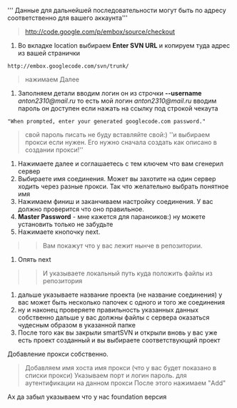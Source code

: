 ''' Данные для дальнейшей последовательности могут быть по адресу соответственно для вашего аккаунта'''
> http://code.google.com/p/embox/source/checkout
  1. Во вкладке location выбираем **Enter SVN URL** и копируем туда адрес из вашей странички
```
http://embox.googlecode.com/svn/trunk/
```
> нажимаем Далее
  1. Заполняем детали вводим логин он из строчки **--username** _anton2310@mail.ru_ то есть мой логин _anton2310@mail.ru_ вводим пароль он доступен если нажать на ссылку под строкой чекаута
```
"When prompted, enter your generated googlecode.com password."
```
> свой пароль писать не буду вставляйте свой:) ''и выбираем прокси если нужен. Его нужно сначала создать как описано в создании прокси!''

  1. Нажимаете далее и соглашаетесь с тем ключем что вам сгенерил сервер
  1. Выбираете имя соединения. Может вы захотите на один сервер ходить через разные прокси. Так что желательно выбрать понятное имя
  1. Нажимаем финиш и заканчиваем настройку соединения. У вас должно проверится что оно правильное.
  1. **Master Password** - мне кажется для параноиков:) ну можете установить только не забудьте
  1. Нажимаете кнопочку next.
> > Вам покажут что у вас лежит нынче в репозитории.
  1. Опять next
> > И указываете локальный путь куда положить файлы из репозитория

  1. дальше указываете название проекта (не название соединения) у вас может быть несколько папочек с одного и того же соединения
  1. ну и наконец проверяете правильность указанных данных собственно дальше у вас должны файлы с сервера оказаться чудесным образом в указанной папке
  1. После того как вы закрыли smartSVN и открыли вновь у вас уже есть проект созданный и вы выбираете соответствующий проект

Добавление прокси собственно.


> Добавляем имя хоста имя прокси (что у вас будет показано в списки прокси) Указываем порт и логин пароль. для аутентификации на данном прокси После этого нажимаем "Add"

Ах да забыл указываем что у нас foundation версия